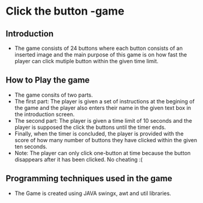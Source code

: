 # Click the button -game

## Introduction
- The game consists of 24 buttons where each button consists of an inserted image and the main purpose of this game is on how fast the player can click mutiple button within the given time limit.

## How to Play the game
- The game consits of two parts.
- The first part: The player is given a set of instructions at the begining of the game and the player also enters their name in the given text box in the introduction screen.
- The second part: The player is given a time limit of 10 seconds and the player is supposed the click the buttons until the timer ends.
- Finally, when the timer is concluded, the player is provided with the score of how many number of buttons they have clicked within the given ten seconds.
- Note: The player can only click one-button at time because the button disappears after it has been clicked. No cheating :(

## Programming techniques used in the game
- The Game is created using JAVA swingx, awt and util libraries.

